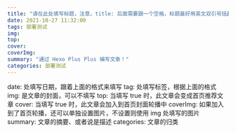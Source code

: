 ```yaml
---
title: "请在此处填写标题，注意，title: 后面需要跟一个空格，标题最好用英文双引号括起来"
date: 2021-10-27 11:32:00
tags: 部署测试
img: 
top:
cover: 
coverImg: 
summary: "通过 Hexo Plus Plus 编写文章！"
categories: 部署测试
---
```

date: 处填写日期，跟着上面的格式来填写
tag: 处填写标签，根据上面的格式
img: 是文章的封面，可以不填写
top: 当填写 true 时，此文章会变成首页推荐文章
cover: 当填写 true 时，此文章会加入到首页封面轮播中
coverImg: 如果加入到了首页轮播，还可以单独设置图片，不设置则使用 img 处填写的图片
summary: 文章的摘要、或者说是描述
categories: 文章的归类